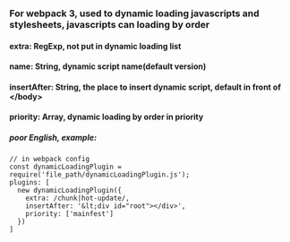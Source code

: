 ### For webpack 3, used to dynamic loading javascripts and stylesheets, javascripts can loading by order

#### extra: RegExp, not put in dynamic loading list
#### name: String, dynamic script name(default version)
#### insertAfter: String, the place to insert dynamic script, default in front of &lt;/body>
#### priority: Array, dynamic loading by order in priority

##### poor English, example:
```
// in webpack config
const dynamicLoadingPlugin = require('file_path/dynamicLoadingPlugin.js');
plugins: [
  new dynamicLoadingPlugin({
    extra: /chunk|hot-update/,
    insertAfter: '&lt;div id="root"></div>',
    priority: ['mainfest']
  })
]
```
